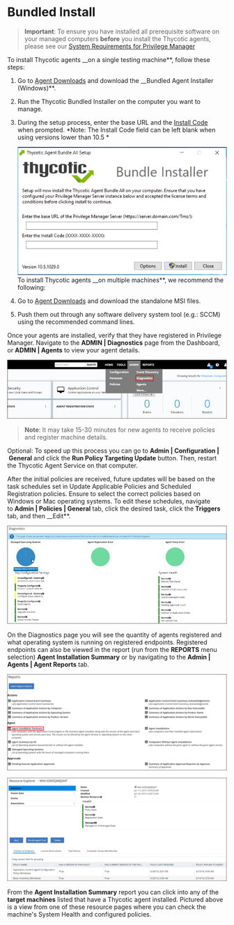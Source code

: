 [title]: # (- Bundled Install)
[tags]: # (agent,endpoint,installation)
[priority]: # (231)
# Bundled Install

>**Important**:
>To ensure you have installed all prerequisite software on your managed computers __before__ you install the Thycotic agents, please see our [System Requirements for Privilege Manager](https://thycotic.force.com/support/s/article/System-Requirements-Privilege-Manager)

To install Thycotic agents __on a single testing machine**, follow these steps:

1. Go to [Agent Downloads](http://thycotic.force.com/support/s/article/Software-Download) and download the __Bundled Agent Installer (Windows)**.
1. Run the Thycotic Bundled Installer on the computer you want to manage.
1. During the setup process, enter the base URL and the [Install Code](https://thycotic.force.com/support/s/article/PM-Agent-Install-Codes) when prompted. *Note: The Install Code field can be left blank when using versions lower than 10.5 *  

   ![](images/bundle/8ee280b41476e06c33e2970d6eaca468.png)
   To install Thycotic agents __on multiple machines**, we recommend the following:
1. Go to [Agent Downloads](http://thycotic.force.com/support/s/article/Software-Download) and download the standalone MSI files.
1. Push them out through any software delivery system tool (e.g.: SCCM) using the recommended command lines.

Once your agents are installed, verify that they have registered in Privilege Manager. Navigate to the __ADMIN \| Diagnostics__ page from the Dashboard, or __ADMIN \| Agents__ to view your agent details.

![](images/bundle/5f6cc4d7c3797598d0f0d41650e40b24.png)

>**Note**:
>It may take 15-30 minutes for new agents to receive policies and register machine details.  

Optional: To speed up this process you can go to __Admin | Configuration | General__ and click the __Run Policy Targeting Update__ button. Then, restart the Thycotic Agent Service on that computer.  
  
After the initial policies are received, future updates will be based on the task schedules set in Update Applicable Policies and Scheduled Registration policies. Ensure to select the correct policies based on Windows or Mac operating systems. To edit these schedules, navigate to __Admin | Policies | General__ tab, click the desired task, click the __Triggers__ tab, and then __Edit**.  
  
![](images/bundle/516a1e8994d8582e5bbe8d6ae718bd1e.png)

On the Diagnostics page you will see the quantity of agents registered and what operating system is running on registered endpoints. Registered endpoints can also be viewed in the report (run from the __REPORTS__ menu selection) __Agent Installation Summary__ or by navigating to the __Admin \| Agents \| Agent Reports__ tab.  
  
![](images/bundle/14d64c2db04e2f1022fa8d262543660b.png)

![](images/bundle/13af40fbf8e43016b7a9d422041b4a04.png)

From the __Agent Installation Summary__ report you can click into any of the __target machines__ listed that have a Thycotic agent installed. Pictured above is a view from one of these resource pages where you can check the machine's System Health and configured policies.
